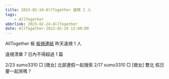 ```yaml
---
title: 2023-02-24-AllTogether 違規 1 人
tags:
    - AllTogether
abbrlink: 2023-02-24-AllTogether
date: AllTogether-2023-02-24 12:00:00
---
```

AllTogether 板 [板規連結](https://www.ptt.cc/bbs/AllTogether/M.1643211430.A.5FB.html)
昨天違規 1 人
<!-- more -->

違規清單
7 日內不得超過 1 篇

2/23 sumo3310 □ [徵女] 北部連假一起搜索
2/17 sumo3310 □ [徵女] 雙北 假日要一起哭嗎？